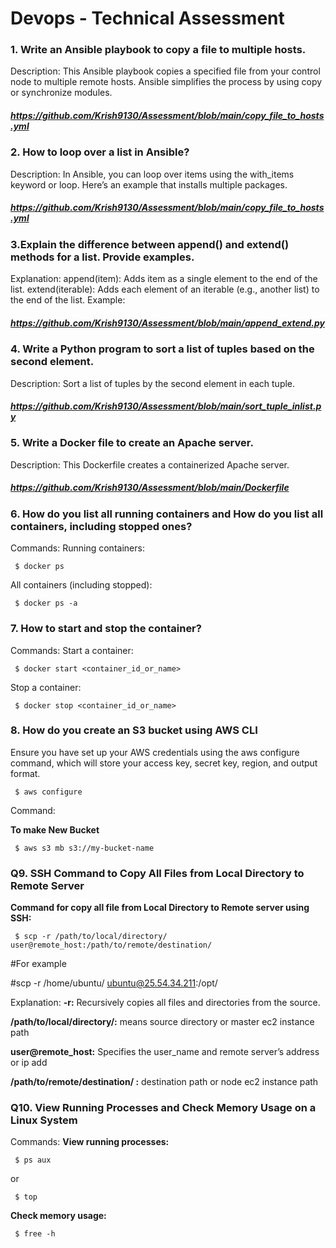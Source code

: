 # Devops - Technical Assessment
### 1. Write an Ansible playbook to copy a file to multiple hosts.
Description: This Ansible playbook copies a specified file from your control node to multiple remote hosts. Ansible simplifies the process by using copy or synchronize modules.

##### https://github.com/Krish9130/Assessment/blob/main/copy_file_to_hosts.yml


### 2. How to loop over a list in Ansible?
Description: In Ansible, you can loop over items using the with_items keyword or loop. Here’s an example that installs multiple packages.

##### https://github.com/Krish9130/Assessment/blob/main/copy_file_to_hosts.yml


### 3.Explain the difference between append() and extend() methods for a list. Provide examples.

Explanation:
append(item): Adds item as a single element to the end of the list.
extend(iterable): Adds each element of an iterable (e.g., another list) to the end of the list.
Example:

##### https://github.com/Krish9130/Assessment/blob/main/append_extend.py


### 4. Write a Python program to sort a list of tuples based on the second element.
Description: Sort a list of tuples by the second element in each tuple.

##### https://github.com/Krish9130/Assessment/blob/main/sort_tuple_inlist.py


### 5. Write a Docker file to create an Apache server.
Description: This Dockerfile creates a containerized Apache server.

##### https://github.com/Krish9130/Assessment/blob/main/Dockerfile



### 6. How do you list all running containers and How do you list all containers, including stopped ones?

Commands:
Running containers:

     $ docker ps

All containers (including stopped):

     $ docker ps -a


### 7. How to start and stop the container?
Commands:
Start a container:

     $ docker start <container_id_or_name>

Stop a container:

     $ docker stop <container_id_or_name>



### 8. How do you create an S3 bucket using AWS CLI
Ensure you have set up your AWS credentials using the aws configure command, which will store your access key, secret key, region, and output format.

     $ aws configure

Command:

**To make New Bucket**

     $ aws s3 mb s3://my-bucket-name




### Q9. SSH Command to Copy All Files from Local Directory to Remote Server
**Command for copy all file from Local Directory to Remote server using SSH:**

     $ scp -r /path/to/local/directory/ user@remote_host:/path/to/remote/destination/

#For example

#scp -r /home/ubuntu/ ubuntu@25.54.34.211:/opt/


Explanation:
**-r:** Recursively copies all files and directories from the source.

**/path/to/local/directory/:** means source directory or master ec2 instance path

**user@remote_host:** Specifies the user_name and remote server’s address or ip add

**/path/to/remote/destination/ :** destination path or node ec2 instance path




### Q10. View Running Processes and Check Memory Usage on a Linux System
Commands:
**View running processes:**

     $ ps aux
  
  or 
  
     $ top


**Check memory usage:**

     $ free -h

